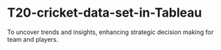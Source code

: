 # T20-cricket-data-set-in-Tableau
To uncover trends and insights, enhancing strategic decision making for team and players.
